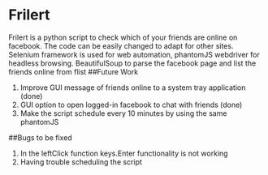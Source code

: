 # Frilert
Frilert is a python script to check which of your friends are online on facebook. The code can be easily changed to adapt for other sites.
Selenium framework is used for web automation, phantomJS webdriver for headless browsing. BeautifulSoup to parse the facebook page and list
the friends online from flist
##Future Work
1. Improve GUI message of friends online to a system tray application (done)
2. GUI option to open logged-in facebook to chat with friends (done)
3. Make the script schedule every 10 minutes by using the same phantomJS

##Bugs to be fixed
1. In the leftClick function keys.Enter functionality is not working
2. Having trouble scheduling the script
